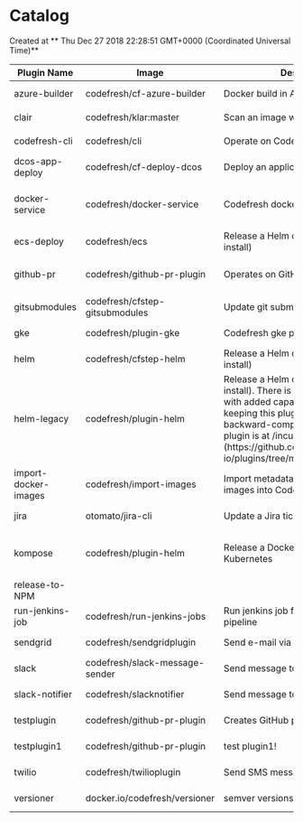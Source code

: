 # **Catalog**
Created at ** Thu Dec 27 2018 22:28:51 GMT+0000 (Coordinated Universal Time)**


| Plugin Name   | Image     | Description           | source | Tags  |
| ------------- |-------------| ---- |-----|----|
 | azure-builder | codefresh&#x2F;cf-azure-builder | Docker build in Azure ACR | https:&#x2F;&#x2F;github.com&#x2F;codefresh-io&#x2F;azure-build-plugin |  **`docker`**  **`azure`** |
 | clair | codefresh&#x2F;klar:master | Scan an image with Clair | https:&#x2F;&#x2F;github.com&#x2F;optiopay&#x2F;klar |  **`clair`**  **`security`** |
 | codefresh-cli | codefresh&#x2F;cli | Operate on Codefresh resources | https:&#x2F;&#x2F;github.com&#x2F;codefresh-io&#x2F;codefresh |  **`cli`** |
 | dcos-app-deploy | codefresh&#x2F;cf-deploy-dcos | Deploy an application on dcos cluster | https:&#x2F;&#x2F;github.com&#x2F;codefresh-io&#x2F;cf-deploy-dcos |  **`dcos`**  **`deploy`**  **`deployment`** |
 | docker-service | codefresh&#x2F;docker-service | Codefresh docker-service plugin | https:&#x2F;&#x2F;github.com&#x2F;codefresh-io&#x2F;docker-service |  **`docker`**  **`docker-machine`**  **`docker-compose`** |
 | ecs-deploy | codefresh&#x2F;ecs | Release a Helm chart (update or install) | https:&#x2F;&#x2F;github.com&#x2F;codefresh-io&#x2F;cf-deploy-ecs.git |  **`ecs`**  **`deploy`**  **`containers`** |
 | github-pr | codefresh&#x2F;github-pr-plugin | Operates on GitHub pull requests | https:&#x2F;&#x2F;github.com&#x2F;codefresh-io&#x2F;github-pr-plugin |  **`docker`**  **`github`**  **`pull-request`** |
 | gitsubmodules | codefresh&#x2F;cfstep-gitsubmodules | Update git submodules | https:&#x2F;&#x2F;github.com&#x2F;codefresh-io&#x2F;cfstep-gitsubmodules |  **`git`**  **`submodules`** |
 | gke | codefresh&#x2F;plugin-gke | Codefresh gke plugin | https:&#x2F;&#x2F;github.com&#x2F;codefresh-io&#x2F;plugin-gke |  **`kubernetes`**  **`gke`**  **`gcloud`** |
 | helm | codefresh&#x2F;cfstep-helm | Release a Helm chart (update or install) | https:&#x2F;&#x2F;github.com&#x2F;codefresh-contrib&#x2F;cfplugin-step |  **`helm`**  **`kubernetes`** |
 | helm-legacy | codefresh&#x2F;plugin-helm | Release a Helm chart (update or install). There is a new Helm plugin with added capabilities, we are keeping this plugin as is for backward-compatibility. The new plugin is at &#x2F;incubator&#x2F;helm (https:&#x2F;&#x2F;github.com&#x2F;codefresh-io&#x2F;plugins&#x2F;tree&#x2F;master&#x2F;incubator&#x2F;helm) | https:&#x2F;&#x2F;github.com&#x2F;codefresh-io&#x2F;cf-plugin-helm |  **`helm`**  **`kubernetes`** |
 | import-docker-images | codefresh&#x2F;import-images | Import metadata for existing Docker images into Codefresh | https:&#x2F;&#x2F;github.com&#x2F;codefresh-io&#x2F;cf-import-image |  **`docker`** |
 | jira | otomato&#x2F;jira-cli | Update a Jira ticket | https:&#x2F;&#x2F;github.com&#x2F;codefreshdemo&#x2F;jira-cli-docker |  **`jira`** |
 | kompose | codefresh&#x2F;plugin-helm | Release a Docker Compose to Kubernetes | https:&#x2F;&#x2F;github.com&#x2F;codefresh-io&#x2F;cf-kompose-plugin |  **`docker-compose`**  **`docker`**  **`kompose`**  **`kubernetes`** |
 | release-to-NPM |  |  |  | |
 | run-jenkins-job | codefresh&#x2F;run-jenkins-jobs | Run jenkins job from codefresh pipeline | https:&#x2F;&#x2F;github.com&#x2F;codefresh-io&#x2F;cf-run-jenkins-jobs |  **`docker`**  **`jenkins`** |
 | sendgrid | codefresh&#x2F;sendgridplugin | Send e-mail via Sendgrid | https:&#x2F;&#x2F;github.com&#x2F;codefresh-io&#x2F;sendgridplugin |  **`mail`**  **`sendgrid`** |
 | slack | codefresh&#x2F;slack-message-sender | Send message to slack channel | https:&#x2F;&#x2F;github.com&#x2F;codefresh-io&#x2F;slack-message-sender |  **`slack`** |
 | slack-notifier | codefresh&#x2F;slacknotifier | Send message to slack channel | https:&#x2F;&#x2F;github.com&#x2F;codefresh-io&#x2F;slack-notifier |  **`slack`** |
 | testplugin | codefresh&#x2F;github-pr-plugin | Creates GitHub pull request | https:&#x2F;&#x2F;github.com&#x2F;codefresh-io&#x2F;github-pr-plugin |  **`testplugin`** |
 | testplugin1 | codefresh&#x2F;github-pr-plugin | test plugin1! | https:&#x2F;&#x2F;github.com&#x2F;codefresh-io&#x2F;github-pr-plugin |  **`testplugin1`** |
 | twilio | codefresh&#x2F;twilioplugin | Send SMS message via Twilio | https:&#x2F;&#x2F;github.com&#x2F;codefresh-io&#x2F;twillio-plugin |  **`sms`**  **`twilio`** |
 | versioner | docker.io&#x2F;codefresh&#x2F;versioner | semver versions builder | https:&#x2F;&#x2F;github.com&#x2F;codefresh-io&#x2F;cf-plugin-versioner.git |  **`versioner 1.0`** |


